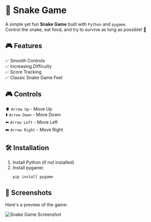 # 🐍 Snake Game

A simple yet fun **Snake Game** built with `Python` and `pygame`.  
Control the snake, eat food, and try to survive as long as possible! 🚀  

## 🎮 Features
✅ Smooth Controls  
✅ Increasing Difficulty  
✅ Score Tracking  
✅ Classic Snake Game Feel  

## 🎮 Controls
⬆️ `Arrow Up` - Move Up  
⬇️ `Arrow Down` - Move Down  
⬅️ `Arrow Left` - Move Left  
➡️ `Arrow Right` - Move Right  

## 🛠 Installation
1. Install Python (if not installed)  
2. Install pygame:
   ```bash
   pip install pygame


## 📸 Screenshots
Here's a preview of the game: 

![Snake Game Screenshot](snake_game.png)


